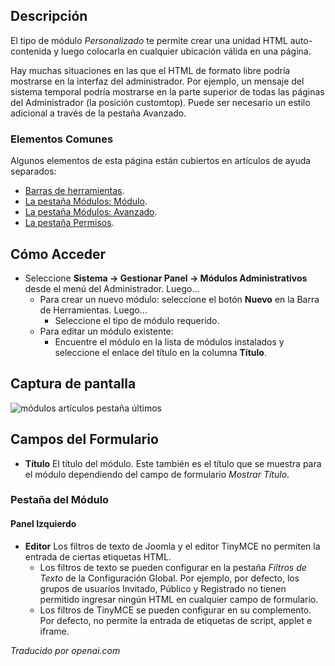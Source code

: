 <!-- Filename: Help4.x:Admin_Modules:_Custom  / Display title: Modules : Personnalisé -->

## Descripción

El tipo de módulo *Personalizado* te permite crear una unidad HTML auto-contenida y luego colocarla en cualquier ubicación válida en una página.

Hay muchas situaciones en las que el HTML de formato libre podría mostrarse en la interfaz del administrador. Por ejemplo, un mensaje del sistema temporal podría mostrarse en la parte superior de todas las páginas del Administrador (la posición customtop). Puede ser necesario un estilo adicional a través de la pestaña Avanzado.

### Elementos Comunes

Algunos elementos de esta página están cubiertos en artículos de ayuda separados:

* [Barras de herramientas](jdocmanual?article=help/common-elements/toolbars).
* [La pestaña Módulos: Módulo](jdocmanual?article=help/modules/modules-module-tab).
* [La pestaña Módulos: Avanzado](jdocmanual?article=help/modules/modules-advanced-tab).
* [La pestaña Permisos](jdocmanual?article=help/common-elements/edit-permissions).

## Cómo Acceder

- Seleccione **Sistema → Gestionar Panel → Módulos Administrativos** desde
  el menú del Administrador. Luego...
  - Para crear un nuevo módulo: seleccione el botón **Nuevo** en la Barra de Herramientas.
    Luego...
    - Seleccione el tipo de módulo requerido.
  - Para editar un módulo existente:
    - Encuentre el módulo en la lista de módulos instalados y seleccione el
      enlace del título en la columna **Título**.

## Captura de pantalla

![módulos artículos pestaña últimos](../../../es/images/modules-admin/modules-custom-module-tab.png)

## Campos del Formulario

- **Título** El título del módulo. Este también es el título que se muestra
  para el módulo dependiendo del campo de formulario *Mostrar Título*.

### Pestaña del Módulo

#### Panel Izquierdo

- **Editor** Los filtros de texto de Joomla y el editor TinyMCE no permiten 
  la entrada de ciertas etiquetas HTML.
  - Los filtros de texto se pueden configurar en la pestaña *Filtros de Texto* 
    de la Configuración Global. Por ejemplo, por defecto, los grupos de usuarios Invitado,
    Público y Registrado no tienen permitido ingresar ningún HTML en cualquier 
    campo de formulario.
  - Los filtros de TinyMCE se pueden configurar en su complemento. Por defecto, 
    no permite la entrada de etiquetas de script, applet e iframe.

*Traducido por openai.com*

